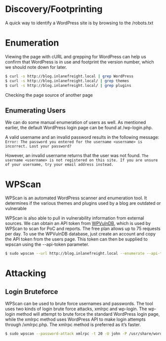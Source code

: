 # Discovery/Footprinting
A quick way to identify a WordPress site is by browsing to the /robots.txt

# Enumeration
Viewing the page with cURL and grepping for WordPress can help us confirm that WordPress is in use and footprint the version number, which we should note down for later.
```bash
$ curl -s http://blog.inlanefreight.local | grep WordPress
$ curl -s http://blog.inlanefreight.local/ | grep themes
$ curl -s http://blog.inlanefreight.local/ | grep plugins
```

Checking the page source of another page



## Enumerating Users
We can do some manual enumeration of users as well. As mentioned earlier, the default WordPress login page can be found at /wp-login.php.


A valid username and an invalid password results in the following message:
`Error: The password you entered for the username <username> is incorrect. Lost your password?`

However, an invalid username returns that the user was not found.
`The username <username> is not registered on this site. If you are unsure of your username, try your email address instead.`

# WPScan
WPScan is an automated WordPress scanner and enumeration tool. It determines if the various themes and plugins used by a blog are outdated or vulnerable 

WPScan is also able to pull in vulnerability information from external sources. We can obtain an API token from [WPVulnDB](https://wpscan.com/profile/), which is used by WPScan to scan for PoC and reports. The free plan allows up to 75 requests per day. To use the WPVulnDB database, just create an account and copy the API token from the users page. This token can then be supplied to wpscan using the --api-token parameter.

```bash
$ sudo wpscan --url http://blog.inlanefreight.local --enumerate --api-token dEOFB<SNIP>
```

# Attacking
## Login Bruteforce
WPScan can be used to brute force usernames and passwords.
The tool uses two kinds of login brute force attacks, xmlrpc and wp-login. The wp-login method will attempt to brute force the standard WordPress login page, while the xmlrpc method uses WordPress API to make login attempts through /xmlrpc.php. The xmlrpc method is preferred as it’s faster.
```bash
$ sudo wpscan --password-attack xmlrpc -t 20 -U john -P /usr/share/wordlists/rockyou.txt --url http://blog.inlanefreight.local
```

